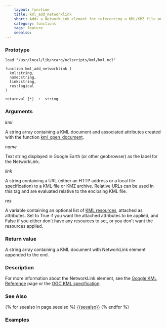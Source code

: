 ```yaml
---
    layout: function
    title: kml_add_networklink
    short: Adds a NetworkLink element for referencing a KML/KMZ file on a local or remote network.
    category: functions  
    tags: feature
    seealso: 
---
```


### Prototype

<pre><code>load "/usr/local/lib/ncarg/nclscripts/kml/kml.ncl"

function kml_add_networklink (
  kml:string,
  name:string,
  link:string,
  res:logical
)

returnval [*]  :  string
</code></pre>

### Arguments
*kml*

A string array containing a KML document and associated attributes created with the function [kml_open_document]({{site.url}}/functions/kml_open_document.html).

*name*

Text string displayed in Google Earth (or other geobrowser) as the label for the NetworkLink.

*link*

A string containing a URL (either an HTTP address or a local file specification) to a KML file or KMZ archive.  Relative URLs can be used in this tag and are evaluated relative to the enclosing KML file. 

*res*

A variable containing an optional list of [KML resources]({{site.url}}/resources), attached as attributes. Set to True if you want the attached attributes to be applied, and False if you either don't have any resources to set, or you don't want the resources applied.

### Return value

A string array containing a KML document with NetworkLink element appended to the end.

### Description

For more information about the NetworkLink element, see the [Google KML Reference](https://developers.google.com/kml/documentation/kmlreference#networklink) page or the [OGC KML specification](http://www.opengeospatial.org/standards/kml/).

### See Also

{% for seealso in page.seealso %}
[{{seealso}}]({{site.url}}/functions/{{seealso}}.html)
{% endfor %}

### Examples


